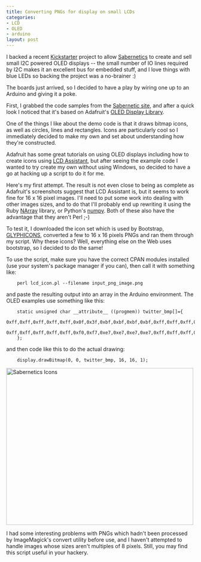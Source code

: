 ```yaml
---
title: Converting PNGs for display on small LCDs
categories: 
- LCD
- OLED
- arduino
layout: post 
--- 
```


I backed a recent [Kickstarter](http://www.kickstarter.com) project to allow
[Sabernetics](http://sabernetics.com) to create and sell small I2C powered OLED
displays -- the small number of IO lines required by I2C makes it an excellent
bus for embedded stuff, and I love things with blue LEDs so backing the project
was a no-brainer :)

The boards just arrived, so I decided to have a play by wiring one up to an Arduino and giving it a poke. 

First, I grabbed the code samples from the [Sabernetic site](http://sabernetics.com/store/0-84-oled-display-96x16/), 
and after a quick look I noticed that it's based on Adafruit's 
[OLED Display Library](https://github.com/adafruit/Adafruit_SSD1306).

One of the things I like about the demo code is that it draws bitmap
icons, as well as circles, lines and rectangles. Icons are particularly cool so
I immediately decided to make my own and set about understanding how they're constructed.

Adafruit has some great tutorials on using OLED displays including how to create icons using 
[LCD Assistant](http://ladyada.net/products/oled12864/), but after seeing the example code I 
wanted to try create my own without using Windows, so decided to have a go at hacking up a 
script to do it for me.

Here's my first attempt. The result is not even close to being as complete as Adafruit's 
screenshots suggest that LCD Assistant is, but it seems to work fine for 16 x 16 pixel
images. I'll need to put some work into dealing with other images sizes, and to
do that I'll probably end up rewriting it using the Ruby
[NArray](http://narray.rubyforge.org/) library, or Python's [numpy](http://numpy.scipy.org/).
Both of these also have the advantage that they aren't Perl ;-)

<script src="https://gist.github.com/3068015.js"> </script>

To test it, I downloaded the icon set which is used by Bootstrap,
[GLYPHICONS](http://glyphicons.com/), converted a few to 16 x 16 pixels PNGs
and ran them through my script. Why these icons? Well, everything else on the
Web uses bootstrap, so I decided to do the same!

To use the script, make sure you have the correct CPAN modules installed (use your
system's package manager if you can), then call it with something like:

        perl lcd_icon.pl --filename input_png_image.png

and paste the resulting output into an array in the Arduino environment. The
OLED examples use something like this:

        static unsigned char __attribute__ ((progmem)) twitter_bmp[]={  
            0xff,0xff,0xff,0xff,0xff,0x0f,0x3f,0xbf,0xbf,0xbf,0xbf,0xff,0xff,0xff,0xff,0xff,
            0xff,0xff,0xff,0xff,0xff,0xf0,0xf7,0xe7,0xe7,0xe7,0xe7,0xff,0xff,0xff,0xff,0xff,
        };

and then code like this to do the actual drawing:

        display.drawBitmap(0, 0, twitter_bmp, 16, 16, 1);

<a href="http://www.flickr.com/photos/mattfoster/7522787560/" title="Sabernetics Icons by mattfoster, on Flickr"><img src="http://farm9.staticflickr.com/8147/7522787560_4d652fed50.jpg" width="500" height="418" alt="Sabernetics Icons"></a>

I had some interesting problems with PNGs which hadn't been processed by
ImageMagick's convert utility before use, and I haven't attempted to handle
images whose sizes aren't multiples of 8 pixels. Still, you may find this
script useful in your hackery. 

